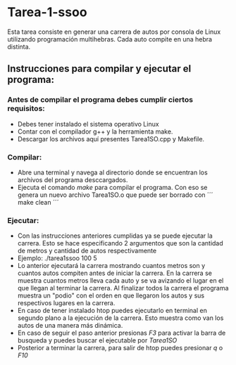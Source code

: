 # Tarea-1-ssoo
Esta tarea consiste en generar una carrera de autos por consola de Linux utilizando programación multihebras. Cada auto compite en una hebra distinta.

## Instrucciones para compilar y ejecutar el programa:
### Antes de compilar el programa debes cumplir ciertos requisitos:
- Debes tener instalado el sistema operativo Linux
- Contar con el compilador g++ y la herramienta make.
- Descargar los archivos aquí presentes Tarea1SO.cpp y Makefile.
### Compilar:
- Abre una terminal y navega al directorio donde se encuentran los archivos del programa desccargados.
- Ejecuta el comando *make* para compilar el programa. Con eso se genera un nuevo archivo Tarea1SO.o
  que puede ser borrado con ´´´ make clean ´´´
### Ejecutar:
- Con las instrucciones anteriores cumplidas ya se puede ejecutar la carrera. Esto se hace especificando 2 argumentos que son la cantidad de metros y cantidad de autos respectivamente
- Ejemplo: ./tarea1ssoo 100 5
- Lo anterior ejecutará la carrera mostrando cuantos metros son y cuantos autos compiten antes de iniciar la carrera. En la carrera se muestra cuantos metros lleva cada auto y se va avizando el lugar en el que llegan al terminar la carrera. Al finalizar todos la carrera el programa muestra un "podio" con el orden en que llegaron los autos y sus respectivos lugares en la carrera.
- En caso de tener instalado htop puedes ejecutarlo en terminal en segundo plano a la ejecución de la carrera. Esto muestra como van los autos de una manera más dinámica.
- En caso de seguir el paso anterior presionas *F3* para activar la barra de busqueda y puedes buscar el ejecutable por *Tarea1SO*
- Posterior a terminar la carrera, para salir de htop puedes presionar *q* o *F10*
